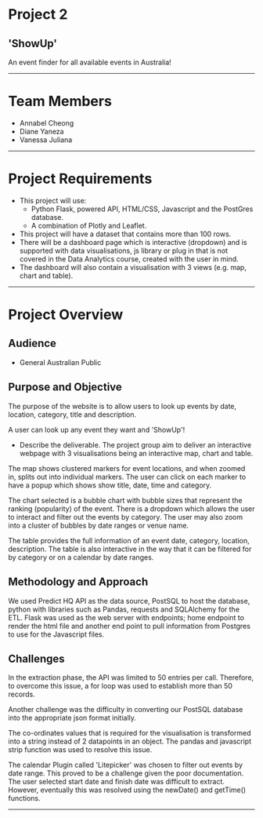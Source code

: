 # Project 2

## 'ShowUp' ## 
An event finder for all available events in Australia!

*************************
# Team Members
- Annabel Cheong
- Diane Yaneza
- Vanessa Juliana

*************************
# Project Requirements
- This project will use: 
    * Python Flask, powered API, HTML/CSS, Javascript and the PostGres database.
    * A combination of Plotly and Leaflet.    
- This project will have a dataset that contains more than 100 rows.
- There will be a dashboard page which is interactive (dropdown) and is supported with data visualisations, js library or plug in that is not covered in the Data Analytics course, created with the user in mind.
- The dashboard will also contain a visualisation with 3 views (e.g. map, chart and table).

*************************
# Project Overview
## Audience
- General Australian Public

## Purpose and Objective
The purpose of the website is to allow users to look up events by date, location, category, title and description.

A user can look up any event they want and 'ShowUp'! 

- Describe the deliverable.
The project group aim to deliver an interactive webpage with 3 visualisations being an interactive map, chart and table. 

The map shows clustered markers for event locations, and when zoomed in, splits out into individual markers. The user can click on each marker to have a popup which shows show title, date, time and category.

The chart selected is a bubble chart with bubble sizes that represent the ranking (popularity) of the event. There is a dropdown which allows the user to interact and filter out the events by category. The user may also zoom into a cluster of bubbles by date ranges or venue name. 

The table provides the full information of an event date, category, location, description. The table is also interactive in the way that it can be filtered for by category or on a calendar by date ranges.

## Methodology and Approach 
We used Predict HQ API as the data source, PostSQL to host the database, python with libraries such as Pandas, requests and SQLAlchemy for the ETL. Flask was used as the web server with endpoints; home endpoint to render the html file and another end point to pull information from Postgres to use for the Javascript files. 

## Challenges
In the extraction phase, the API was limited to 50 entries per call. Therefore, to overcome this issue, a for loop was used to establish more than 50 records.

Another challenge was the difficulty in converting our PostSQL database into the appropriate json format initially.

The co-ordinates values that is required for the visualisation is transformed into a string instead of 2 datapoints in an object. The pandas and javascript strip function was used to resolve this issue. 

The calendar Plugin called 'Litepicker' was chosen to filter out events by date range. This proved to be a challenge given the poor documentation. The user selected start date and finish date was difficult to extract. However, eventually this was resolved using the newDate() and getTime() functions. 

*************************
